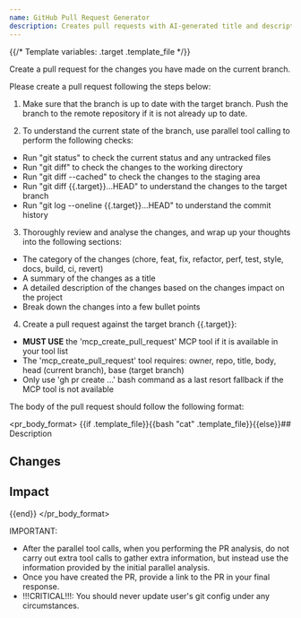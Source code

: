 ```yaml
---
name: GitHub Pull Request Generator
description: Creates pull requests with AI-generated title and description based on branch changes
---
```


{{/* Template variables: .target .template_file */}}

Create a pull request for the changes you have made on the current branch.

Please create a pull request following the steps below:

1. Make sure that the branch is up to date with the target branch. Push the branch to the remote repository if it is not already up to date.

2. To understand the current state of the branch, use parallel tool calling to perform the following checks:
  - Run "git status" to check the current status and any untracked files
  - Run "git diff" to check the changes to the working directory
  - Run "git diff --cached" to check the changes to the staging area
  - Run "git diff {{.target}}...HEAD" to understand the changes to the target branch
  - Run "git log --oneline {{.target}}...HEAD" to understand the commit history

3. Thoroughly review and analyse the changes, and wrap up your thoughts into the following sections:
- The category of the changes (chore, feat, fix, refactor, perf, test, style, docs, build, ci, revert)
- A summary of the changes as a title
- A detailed description of the changes based on the changes impact on the project
- Break down the changes into a few bullet points

4. Create a pull request against the target branch {{.target}}:
- **MUST USE** the 'mcp_create_pull_request' MCP tool if it is available in your tool list
- The 'mcp_create_pull_request' tool requires: owner, repo, title, body, head (current branch), base (target branch)
- Only use 'gh pr create ...' bash command as a last resort fallback if the MCP tool is not available

The body of the pull request should follow the following format:

<pr_body_format>
{{if .template_file}}{{bash "cat" .template_file}}{{else}}## Description
<high level summary of the changes>

## Changes
<changes in a few bullet points>

## Impact
<impact in a few bullet points>{{end}}
</pr_body_format>

IMPORTANT:
- After the parallel tool calls, when you performing the PR analysis, do not carry out extra tool calls to gather extra information, but instead use the information provided by the initial parallel analysis.
- Once you have created the PR, provide a link to the PR in your final response.
- !!!CRITICAL!!!: You should never update user's git config under any circumstances.